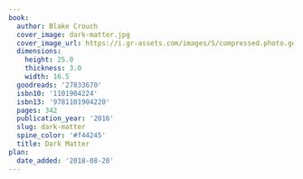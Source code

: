 ```yaml
---
book:
  author: Blake Crouch
  cover_image: dark-matter.jpg
  cover_image_url: https://i.gr-assets.com/images/S/compressed.photo.goodreads.com/books/1472119680l/27833670._SX98_.jpg
  dimensions:
    height: 25.0
    thickness: 3.0
    width: 16.5
  goodreads: '27833670'
  isbn10: '1101904224'
  isbn13: '9781101904220'
  pages: 342
  publication_year: '2016'
  slug: dark-matter
  spine_color: '#f44245'
  title: Dark Matter
plan:
  date_added: '2018-08-20'
---
```

